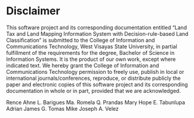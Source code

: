 # Disclaimer
This software project and its corresponding documentation entitled “Land Tax and Land Mapping Information System with Decision-rule-based Land Classification” is submitted to the College of Information and Communications Technology, West Visayas State University, in partial fulfillment of the requirements for the degree, Bachelor of Science in Information Systems. It is the product of our own work, except where indicated text.
We hereby grant the College of Information and Communications Technology permission to freely use, publish in local or international journals/conferences, reproduce, or distribute publicly the paper and electronic copies of this software project and its corresponding documentation in whole or in part, provided that we are acknowledged.

Rence Ahne L. Barigues
Ma. Romela Q. Prandas
Mary Hope E. Tabunlupa
Adrian James G. Tomas
Mike Joseph A. Velez
